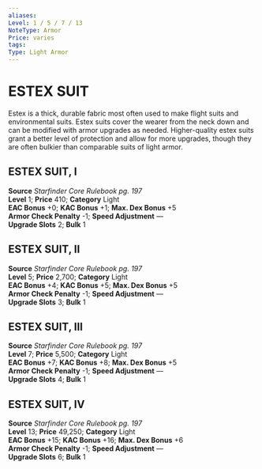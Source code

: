 ```yaml
---
aliases: 
Level: 1 / 5 / 7 / 13
NoteType: Armor
Price: varies
tags: 
Type: Light Armor
---
```

# ESTEX SUIT

Estex is a thick, durable fabric most often used to make flight suits and environmental suits. Estex suits cover the wearer from the neck down and can be modified with armor upgrades as needed. Higher-quality estex suits grant a better level of protection and allow for more upgrades, though they are often bulkier than comparable suits of light armor.  

##  ESTEX SUIT, I

**Source** _Starfinder Core Rulebook pg. 197_  
**Level** 1; **Price** 410; **Category** Light  
**EAC Bonus** +0; **KAC Bonus** +1; **Max. Dex Bonus** +5  
**Armor Check Penalty** -1; **Speed Adjustment** —  
**Upgrade Slots** 2; **Bulk** 1

##  ESTEX SUIT, II

**Source** _Starfinder Core Rulebook pg. 197_  
**Level** 5; **Price** 2,700; **Category** Light  
**EAC Bonus** +4; **KAC Bonus** +5; **Max. Dex Bonus** +5  
**Armor Check Penalty** -1; **Speed Adjustment** —  
**Upgrade Slots** 3; **Bulk** 1

##  ESTEX SUIT, III

**Source** _Starfinder Core Rulebook pg. 197_  
**Level** 7; **Price** 5,500; **Category** Light  
**EAC Bonus** +7; **KAC Bonus** +8; **Max. Dex Bonus** +5  
**Armor Check Penalty** -1; **Speed Adjustment** —  
**Upgrade Slots** 4; **Bulk** 1

##  ESTEX SUIT, IV

**Source** _Starfinder Core Rulebook pg. 197_  
**Level** 13; **Price** 49,250; **Category** Light  
**EAC Bonus** +15; **KAC Bonus** +16; **Max. Dex Bonus** +6  
**Armor Check Penalty** -1; **Speed Adjustment** —  
**Upgrade Slots** 6; **Bulk** 1